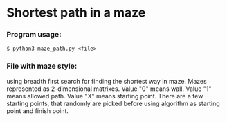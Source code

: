 # Shortest path in a maze
### Program usage:
``$ python3 maze_path.py <file>``

### File with maze style:
using breadth first search for finding the shortest way in maze.
Mazes represented as 2-dimensional matrixes.
Value "0" means wall.
Value "1" means allowed path.
Value "X" means starting point.
There are a few starting points, that randomly are picked before using
algorithm as starting point and finish point.
